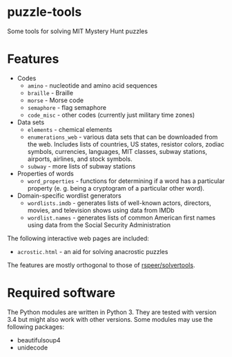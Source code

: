 puzzle-tools
============

Some tools for solving MIT Mystery Hunt puzzles

Features
========
* Codes
	* `amino` - nucleotide and amino acid sequences
	* `braille` - Braille
	* `morse` - Morse code
	* `semaphore` - flag semaphore
	* `code_misc` - other codes (currently just military time zones)
* Data sets
	* `elements` - chemical elements
	* `enumerations_web` - various data sets that can be downloaded from the web.  Includes lists of countries, US states, resistor colors, zodiac symbols, currencies, languages, MIT classes, subway stations, airports, airlines, and stock symbols.
	* `subway` -  more lists of subway stations
* Properties of words
	* `word_properties` - functions for determining if a word has a particular property (e. g. being a cryptogram of a particular other word).
* Domain-specific wordlist generators
	* `wordlists.imdb` - generates lists of well-known actors, directors, movies, and television shows using data from IMDb
	* `wordlist.names` - generates lists of common American first names using data from the Social Security Administration

The following interactive web pages are included:
* `acrostic.html` - an aid for solving anacrostic puzzles

The features are mostly orthogonal to those of [rspeer/solvertools](https://github.com/rspeer/solvertools).

Required software
=================
The Python modules are written in Python 3.  They are tested with version 3.4
but might also work with other versions.  Some modules may use the following
packages:
* beautifulsoup4
* unidecode
